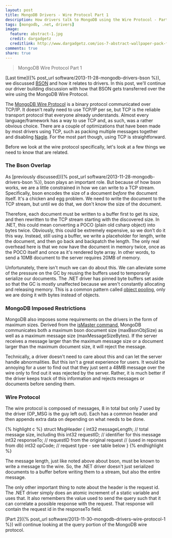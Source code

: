 ```yaml
---
layout: post
title: MongoDB Drivers - Wire Protocol Part 1
description: How drivers talk to MongoDB using the Wire Protocol - Part 1.
tags: [mongodb, .net, drivers]
image:
  feature: abstract-1.jpg
  credit: dargadgetz
  creditlink: http://www.dargadgetz.com/ios-7-abstract-wallpaper-pack-for-iphone-5-and-ipod-touch-retina/
comments: true
share: true
---
```


> MongoDB Wire Protocol Part 1

[Last time]({% post_url software/2013-11-28-mongodb-drivers-bson %}), we discussed [BSON](http://bsonspec.org) and how it relates to drivers.  In this post, we'll continue our driver building discussion with how that BSON gets transferred over the wire using the MongoDB Wire Protocol.

The [MongoDB Wire Protocol](http://docs.mongodb.org/meta-driver/latest/legacy/mongodb-wire-protocol/) is a binary protocol communicated over TCP/IP.  It doesn't really need to use TCP/IP per se, but TCP is the reliable transport protocol that everyone already understands.  Almost every language/framework has a way to use TCP and, as such, was a rather obvious choice.  There are a couple of optimizations that have been made by most drivers using TCP, such as packing multiple messages together and disabling [Nagle](http://en.wikipedia.org/wiki/Nagle's_algorithm).  For the most part though, using TCP is straightforward.

Before we look at the wire protocol specifically, let's look at a few things we need to know that are related.

### The Bson Overlap

As [previously discussed]({% post_url software/2013-11-28-mongodb-drivers-bson %}), bson plays an important role.  But because of how bson works, we are a little constrained in how we can write to a TCP stream.  Specifically, bson encodes the size of a document *before* the document itself.  It's a chicken and egg problem.  We need to write the document to the TCP stream, but until we do that, we don't know the size of the document.

Therefore, each document must be written to a buffer first to get its size, and then rewritten to the TCP stream starting with the discovered size.  In .NET, this could mean converting a POCO (plain old csharp object) into bytes twice.  Obviously, this could be extremely expensive, so we don't do it this way.  Instead, still using a buffer, we write a placeholder for length, write the document, and then go back and backpatch the length.  The only real overhead here is that we now have the document in memory twice, once as the POCO itself and once as it's rendered byte array.  In other words, to send a 10MB document to the server requires 20MB of memory.

Unfortunately, there isn't much we can do about this.  We can alleviate some of the pressure on the GC by reusing the buffers used to temporarily serialize our documents.  The .NET driver has pinned byte buffers set aside so that the GC is mostly unaffected because we aren't constantly allocating and releasing memory.  This is a common pattern called [object pooling](http://en.wikipedia.org/wiki/Object_pool_pattern), only we are doing it with bytes instead of objects.

### MongoDB Imposed Restrictions

MongoDB also imposes some requirements on the drivers in the form of maximum sizes.  Derived from the [isMaster command](http://docs.mongodb.org/manual/reference/command/isMaster/), MongoDB communicates both a maximum bson document size (maxBsonObjSize) as well as a maximum message size (maxMessageSizeBytes).  If the server receives a message larger than the maximum message size or a document larger than the maximum document size, it will reject the message.  

Technically, a driver doesn't need to care about this and can let the server handle abnormalities.  But this isn't a great experience for users.  It would be annoying for a user to find out that they just sent a 48MB message over the wire only to find out it was rejected by the server.  Rather, it is much better if the driver keeps track of this information and rejects messages or documents before sending them.  

### Wire Protocol

The wire protocol is composed of messages, 8 in total but only 7 used by the driver (OP_MSG is the guy left out).  Each has a common header and then appends extra data on depending on what needs to be done. 

{% highlight c %}
struct MsgHeader {
    int32   messageLength; // total message size, including this
    int32   requestID;     // identifier for this message
    int32   responseTo;    // requestID from the original request
                           //   (used in reponses from db)
    int32   opCode;        // request type - see table below
}
{% endhighlight %}

The message length, just like noted above about bson, must be known to write a message to the wire.  So, the .NET driver doesn't just serialized documents to a buffer before writing them to a stream, but also the entire message.

The only other important thing to note about the header is the request id.  The .NET driver simply does an atomic increment of a static variable and uses that.  It also remembers the value used to send the query such that it can correlate a possible response with the request.  That response will contain the request id in the responseTo field.

[Part 2]({% post_url software/2013-11-30-mongodb-drivers-wire-protocol-1 %}) will continue looking at the query portion of the MongoDB wire protocol.